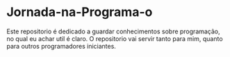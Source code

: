 # Jornada-na-Programa-o
Este repositorio é dedicado a guardar conhecimentos sobre programação, no qual eu achar util é claro.
O repositorio vai servir tanto para mim, quanto para outros programadores iniciantes.

